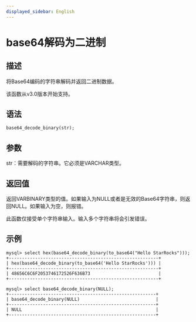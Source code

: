 ```yaml
---
displayed_sidebar: English
---
```


# base64解码为二进制

## 描述

将Base64编码的字符串解码并返回二进制数据。

该函数从v3.0版本开始支持。

## 语法

```Haskell
base64_decode_binary(str);
```

## 参数

str：需要解码的字符串。它必须是VARCHAR类型。

## 返回值

返回VARBINARY类型的值。如果输入为NULL或者是无效的Base64字符串，则返回NULL。如果输入为空，则报错。

此函数仅接受单个字符串输入。输入多个字符串将会引发错误。

## 示例

```Plain
mysql> select hex(base64_decode_binary(to_base64("Hello StarRocks")));
+---------------------------------------------------------+
| hex(base64_decode_binary(to_base64('Hello StarRocks'))) |
+---------------------------------------------------------+
| 48656C6C6F2053746172526F636B73                          |
+---------------------------------------------------------+

mysql> select base64_decode_binary(NULL);
+--------------------------------------------------------+
| base64_decode_binary(NULL)                             |
+--------------------------------------------------------+
| NULL                                                   |
+--------------------------------------------------------+
```
